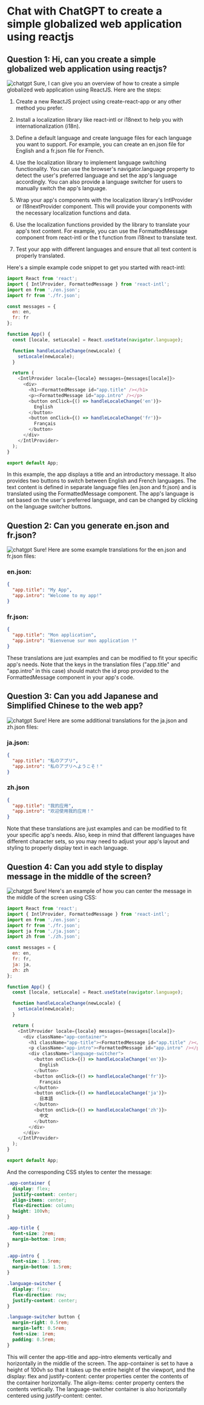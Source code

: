 # Chat with ChatGPT to create a simple globalized web application using reactjs

## Question 1: Hi, can you create a simple globalized web application using reactjs?
![chatgpt](chatgpt.png) Sure, I can give you an overview of how to create a simple globalized web application using ReactJS. Here are the steps:

1. Create a new ReactJS project using create-react-app or any other method you prefer.

2. Install a localization library like react-intl or i18next to help you with internationalization (i18n).

3. Define a default language and create language files for each language you want to support. For example, you can create an en.json file for English and a fr.json file for French.

4. Use the localization library to implement language switching functionality. You can use the browser's navigator.language property to detect the user's preferred language and set the app's language accordingly. You can also provide a language switcher for users to manually switch the app's language.

5. Wrap your app's components with the localization library's IntlProvider or I18nextProvider component. This will provide your components with the necessary localization functions and data.

6. Use the localization functions provided by the library to translate your app's text content. For example, you can use the FormattedMessage component from react-intl or the t function from i18next to translate text.

7. Test your app with different languages and ensure that all text content is properly translated.

Here's a simple example code snippet to get you started with react-intl:
```javascript
import React from 'react';
import { IntlProvider, FormattedMessage } from 'react-intl';
import en from './en.json';
import fr from './fr.json';

const messages = {
  en: en,
  fr: fr
};

function App() {
  const [locale, setLocale] = React.useState(navigator.language);

  function handleLocaleChange(newLocale) {
    setLocale(newLocale);
  }

  return (
    <IntlProvider locale={locale} messages={messages[locale]}>
      <div>
        <h1><FormattedMessage id="app.title" /></h1>
        <p><FormattedMessage id="app.intro" /></p>
        <button onClick={() => handleLocaleChange('en')}>
          English
        </button>
        <button onClick={() => handleLocaleChange('fr')}>
          Français
        </button>
      </div>
    </IntlProvider>
  );
}

export default App;
```
In this example, the app displays a title and an introductory message. It also provides two buttons to switch between English and French languages. The text content is defined in separate language files (en.json and fr.json) and is translated using the FormattedMessage component. The app's language is set based on the user's preferred language, and can be changed by clicking on the language switcher buttons.

## Question 2: Can you generate en.json and fr.json?
![chatgpt](chatgpt.png) Sure! Here are some example translations for the en.json and fr.json files:
### en.json:
```json
{
  "app.title": "My App",
  "app.intro": "Welcome to my app!"
}
```
### fr.json:
```json
{
  "app.title": "Mon application",
  "app.intro": "Bienvenue sur mon application !"
}
```
These translations are just examples and can be modified to fit your specific app's needs. Note that the keys in the translation files ("app.title" and "app.intro" in this case) should match the id prop provided to the FormattedMessage component in your app's code.

## Question 3: Can you add Japanese and Simplified Chinese to the web app?
![chatgpt](chatgpt.png) Sure! Here are some additional translations for the ja.json and zh.json files:
### ja.json:
```json
{
  "app.title": "私のアプリ",
  "app.intro": "私のアプリへようこそ！"
}
```
### zh.json
```json
{
  "app.title": "我的应用",
  "app.intro": "欢迎使用我的应用！"
}
```
Note that these translations are just examples and can be modified to fit your specific app's needs. Also, keep in mind that different languages have different character sets, so you may need to adjust your app's layout and styling to properly display text in each language.

## Question 4: Can you add style to display message in the middle of the screen?
![chatgpt](chatgpt.png) Sure! Here's an example of how you can center the message in the middle of the screen using CSS:
```javascript
import React from 'react';
import { IntlProvider, FormattedMessage } from 'react-intl';
import en from './en.json';
import fr from './fr.json';
import ja from './ja.json';
import zh from './zh.json';

const messages = {
  en: en,
  fr: fr,
  ja: ja,
  zh: zh
};

function App() {
  const [locale, setLocale] = React.useState(navigator.language);

  function handleLocaleChange(newLocale) {
    setLocale(newLocale);
  }

  return (
    <IntlProvider locale={locale} messages={messages[locale]}>
      <div className="app-container">
        <h1 className="app-title"><FormattedMessage id="app.title" /></h1>
        <p className="app-intro"><FormattedMessage id="app.intro" /></p>
        <div className="language-switcher">
          <button onClick={() => handleLocaleChange('en')}>
            English
          </button>
          <button onClick={() => handleLocaleChange('fr')}>
            Français
          </button>
          <button onClick={() => handleLocaleChange('ja')}>
            日本語
          </button>
          <button onClick={() => handleLocaleChange('zh')}>
            中文
          </button>
        </div>
      </div>
    </IntlProvider>
  );
}

export default App;
```
And the corresponding CSS styles to center the message:
```css
.app-container {
  display: flex;
  justify-content: center;
  align-items: center;
  flex-direction: column;
  height: 100vh;
}

.app-title {
  font-size: 2rem;
  margin-bottom: 1rem;
}

.app-intro {
  font-size: 1.5rem;
  margin-bottom: 1.5rem;
}

.language-switcher {
  display: flex;
  flex-direction: row;
  justify-content: center;
}

.language-switcher button {
  margin-right: 0.5rem;
  margin-left: 0.5rem;
  font-size: 1rem;
  padding: 0.5rem;
}
```
This will center the app-title and app-intro elements vertically and horizontally in the middle of the screen. The app-container is set to have a height of 100vh so that it takes up the entire height of the viewport, and the display: flex and justify-content: center properties center the contents of the container horizontally. The align-items: center property centers the contents vertically. The language-switcher container is also horizontally centered using justify-content: center.
